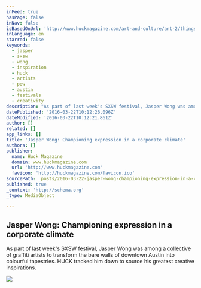 ```yaml
---
inFeed: true
hasPage: false
inNav: false
isBasedOnUrl: 'http://www.huckmagazine.com/art-and-culture/art-2/things-that-inspire-me/jasper-wong-championing-expression-corporate-climate/'
inLanguage: en
starred: false
keywords:
  - jasper
  - sxsw
  - wong
  - inspiration
  - huck
  - artists
  - pow
  - austin
  - festivals
  - creativity
description: "As part of last week's SXSW festival, Jasper Wong was among a collective of graffiti artists to transform the bare walls of downtown Austin into colourful tapestries. HUCK tracked him down to source his greatest creative inspirations."
datePublished: '2016-03-22T10:12:26.096Z'
dateModified: '2016-03-22T10:12:21.861Z'
author: []
related: []
app_links: []
title: 'Jasper Wong: Championing expression in a corporate climate'
authors: []
publisher:
  name: Huck Magazine
  domain: www.huckmagazine.com
  url: 'http://www.huckmagazine.com'
  favicon: 'http://huckmagazine.com/favicon.ico'
sourcePath: _posts/2016-03-22-jasper-wong-championing-expression-in-a-corporate-climate.md
published: true
_context: 'http://schema.org'
_type: MediaObject

---
```

<article style=""><h1>Jasper Wong: Championing expression in a corporate climate</h1><p>As part of last week's SXSW festival, Jasper Wong was among a collective of graffiti artists to transform the bare walls of downtown Austin into colourful tapestries. HUCK tracked him down to source his greatest creative inspirations.</p><img src="https://s3-us-west-2.amazonaws.com/the-grid-img/p/67e1a667df137ba4292ba15f6199dcd6cad5b778.jpg" /></article>